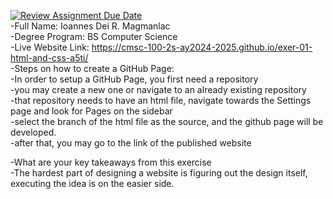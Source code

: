 [![Review Assignment Due Date](https://classroom.github.com/assets/deadline-readme-button-22041afd0340ce965d47ae6ef1cefeee28c7c493a6346c4f15d667ab976d596c.svg)](https://classroom.github.com/a/VhAR7jGx)  
-Full Name: Ioannes Dei R. Magmanlac  
-Degree Program: BS Computer Science  
-Live Website Link: https://cmsc-100-2s-ay2024-2025.github.io/exer-01-html-and-css-a5ti/  
-Steps on how to create a GitHub Page:  
    -In order to setup a GitHub Page, you first need a repository  
    -you may create a new one or navigate to an already existing repository  
    -that repository needs to have an html file, navigate towards the Settings page and look for Pages on the sidebar                                                     
    -select the branch of the html file as the source, and the github page will be developed.  
    -after that, you may go to the link of the published website  

-What are your key takeaways from this exercise  
    -The hardest part of designing a website is figuring out the design itself, executing the idea is on the easier side.  
